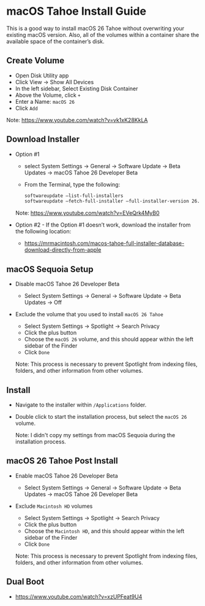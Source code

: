 # macOS Tahoe Install Guide

This is a good way to install macOS 26 Tahoe without overwriting your existing macOS version. 
Also, all of the volumes within a container share the available space of the container’s disk.

## Create Volume
 
  - Open Disk Utility app
  - Click View -> Show All Devices
  - In the left sidebar, Select Existing Disk Container
  - Above the Volume, click `+`
  - Enter a Name: `macOS 26`
  - Click `Add`
  
  Note: https://www.youtube.com/watch?v=vk1xK28KkLA
  
## Download Installer
  
  - Option #1
  
    - select System Settings -> General -> Software Update -> Beta Updates -> macOS Tahoe 26 Developer Beta
    - From the Terminal, type the following:
    
      ```zsh
      softwareupdate —list-full-installers
      softwareupdate —fetch-full-installer —full-installer-version 26.0
      ```

    Note: https://www.youtube.com/watch?v=EVeQrk4MyB0 
    
  - Option #2 - If the Option #1 doesn’t work, download the installer from the following location:
  
    - https://mrmacintosh.com/macos-tahoe-full-installer-database-download-directly-from-apple

## macOS Sequoia Setup

  - Disable macOS Tahoe 26 Developer Beta
    - Select System Settings -> General -> Software Update -> Beta Updates -> Off
  - Exclude the volume that you used to install `macOS 26 Tahoe`
    - Select System Settings -> Spotlight -> Search Privacy
    - Click the plus button
    - Choose the `macOS 26` volume, and this should appear within the left sidebar of the Finder
    - Click `Done`
   
    Note:  This process is necessary to prevent Spotlight from indexing files, folders, and other information
           from other volumes.
        
## Install

  - Navigate to the installer within `/Applications` folder.
  - Double click to start the installation process, but select the `macOS 26` volume.
  
    Note:  I didn't copy my settings from macOS Sequoia during the installation process.

## macOS 26 Tahoe Post Install

  - Enable macOS Tahoe 26 Developer Beta
    - Select System Settings -> General -> Software Update -> Beta Updates -> macOS Tahoe 26 Developer Beta
  - Exclude `Macintosh HD` volumes
    - Select System Settings -> Spotlight -> Search Privacy
    - Click the plus button
    - Choose the `Macintosh HD`, and this should appear within the left sidebar of the Finder
    - Click `Done`
   
    Note:  This process is necessary to prevent Spotlight from indexing files, folders, and other information
           from other volumes.
  
## Dual Boot
  
  - https://www.youtube.com/watch?v=xzUPFeat9U4
